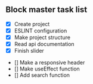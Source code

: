 
## Block master task list

- [x] Create project
- [x] ESLINT configuration
- [x] Make project structure
- [x] Read api documentation
- [x] Finish slider
- [] Make a responsive header
- [] Make useEffect function
- [] Add search function
